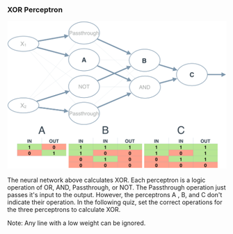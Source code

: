 ### XOR Perceptron

![Alt text](./image/a-b-c-fill-nn.png)

The neural network above calculates XOR. Each perceptron is a logic operation of OR, AND, Passthrough, or NOT. 
The Passthrough operation just passes it's input to the output. However, the perceptrons A , B, and C don't indicate their operation. 
In the following quiz, set the correct operations for the three perceptrons to calculate XOR.

Note: Any line with a low weight can be ignored.